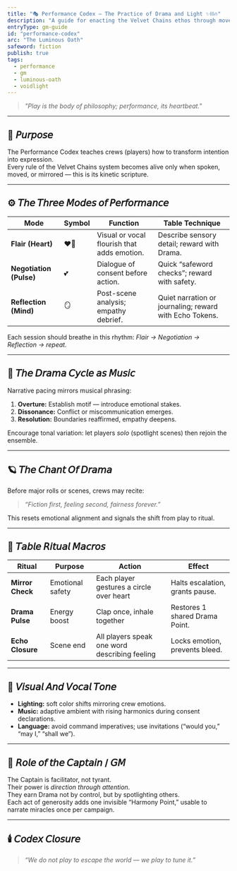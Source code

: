 ```yaml
---
title: "🎭 Performance Codex — The Practice of Drama and Light ✨⛓️🔥"
description: "A guide for enacting the Velvet Chains ethos through movement, tone, and table ritual."
entryType: gm-guide
id: "performance-codex"
arc: "The Luminous Oath"
safeword: fiction
publish: true
tags:
  - performance
  - gm
  - luminous-oath
  - voidlight
---
```


> *"Play is the body of philosophy; performance, its heartbeat."*

---

## 🧭 𝘗𝘶𝘳𝘱𝘰𝘴𝘦  

The Performance Codex teaches crews (players) how to transform intention into expression.  
Every rule of the Velvet Chains system becomes alive only when spoken, moved, or mirrored — this is its kinetic scripture.  

---

## ⚙️ 𝘛𝘩𝘦 𝘛𝘩𝘳𝘦𝘦 𝘔𝘰𝘥𝘦𝘴 𝘰𝘧 𝘗𝘦𝘳𝘧𝘰𝘳𝘮𝘢𝘯𝘤𝘦  

| Mode | Symbol | Function | Table Technique |
|------|---------|-----------|-----------------|
| **Flair (Heart)** | ❤️‍🔥 | Visual or vocal flourish that adds emotion. | Describe sensory detail; reward with Drama. |
| **Negotiation (Pulse)** | 💕 | Dialogue of consent before action. | Quick “safeword checks”; reward with safety. |
| **Reflection (Mind)** | 🪞 | Post-scene analysis; empathy debrief. | Quiet narration or journaling; reward with Echo Tokens. |

Each session should breathe in this rhythm: *Flair → Negotiation → Reflection → repeat.*

---

## 💫 𝘛𝘩𝘦 𝘋𝘳𝘢𝘮𝘢 𝘊𝘺𝘤𝘭𝘦 𝘢𝘴 𝘔𝘶𝘴𝘪𝘤  

Narrative pacing mirrors musical phrasing:  

1. **Overture:** Establish motif — introduce emotional stakes.  
2. **Dissonance:** Conflict or miscommunication emerges.  
3. **Resolution:** Boundaries reaffirmed, empathy deepens.  

Encourage tonal variation: let players *solo* (spotlight scenes) then rejoin the ensemble.  

---

## 🪐 𝘛𝘩𝘦 𝘊𝘩𝘢𝘯𝘵 𝘖𝘧 𝘋𝘳𝘢𝘮𝘢  

Before major rolls or scenes, crews may recite:  
> *“Fiction first, feeling second, fairness forever.”*  

This resets emotional alignment and signals the shift from play to ritual.  

---

## 🔮 𝘛𝘢𝘣𝘭𝘦 𝘙𝘪𝘵𝘶𝘢𝘭 𝘔𝘢𝘤𝘳𝘰𝘴  

| Ritual | Purpose | Action | Effect |
|---------|----------|---------|---------|
| **Mirror Check** | Emotional safety | Each player gestures a circle over heart | Halts escalation, grants pause. |
| **Drama Pulse** | Energy boost | Clap once, inhale together | Restores 1 shared Drama Point. |
| **Echo Closure** | Scene end | All players speak one word describing feeling | Locks emotion, prevents bleed. |

---

## 🎨 𝘝𝘪𝘴𝘶𝘢𝘭 𝘈𝘯𝘥 𝘝𝘰𝘤𝘢𝘭 𝘛𝘰𝘯𝘦  

- **Lighting:** soft color shifts mirroring crew emotions.  
- **Music:** adaptive ambient with rising harmonics during consent declarations.  
- **Language:** avoid command imperatives; use invitations (“would you,” “may I,” “shall we”).  

---

## 🧬 𝘙𝘰𝘭𝘦 𝘰𝘧 𝘵𝘩𝘦 𝘊𝘢𝘱𝘵𝘢𝘪𝘯 / 𝘎𝘔  

The Captain is facilitator, not tyrant.  
Their power is *direction through attention*.  
They earn Drama not by control, but by spotlighting others.  
Each act of generosity adds one invisible “Harmony Point,” usable to narrate miracles once per campaign.

---

## 🕯️ 𝘊𝘰𝘥𝘦𝘹 𝘊𝘭𝘰𝘴𝘶𝘳𝘦  

> *“We do not play to escape the world — we play to tune it.”*
